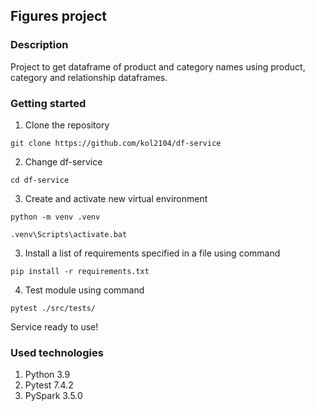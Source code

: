 ## Figures project

### Description

Project to get dataframe of product and category names using product, category and relationship dataframes.

### Getting started

1. Clone the repository

`git clone https://github.com/kol2104/df-service`

2. Change df-service

`cd df-service`

3. Create and activate new virtual environment

`python -m venv .venv`

`.venv\Scripts\activate.bat`

3. Install a list of requirements specified in a file using command

`pip install -r requirements.txt`

4. Test module using command

`pytest ./src/tests/`

Service ready to use!

### Used technologies

1. Python 3.9
2. Pytest 7.4.2
3. PySpark 3.5.0